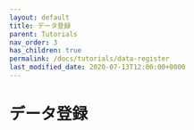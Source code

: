 ```yaml
---
layout: default
title: データ登録
parent: Tutorials
nav_order: 3
has_children: true
permalink: /docs/tutorials/data-register
last_modified_date: 2020-07-13T12:00:00+0000
---
```


# データ登録

